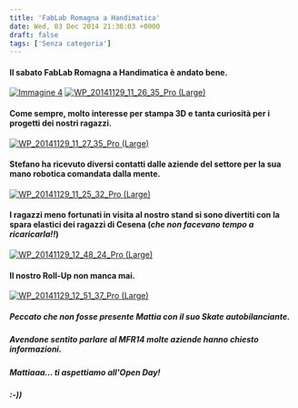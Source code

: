 ```yaml
---
title: 'FabLab Romagna a Handimatica'
date: Wed, 03 Dec 2014 21:30:03 +0000
draft: false
tags: ['Senza categoria']
---
```


#### Il sabato FabLab Romagna a Handimatica  è andato bene.

   [![Immagine 4](http://fablabromagna.org/blog/wp-content/uploads/2014/12/Immagine-4.png)](http://fablabromagna.org/blog/wp-content/uploads/2014/12/Immagine-4.png)    [![WP_20141129_11_26_35_Pro (Large)](http://fablabromagna.org/blog/wp-content/uploads/2014/12/WP_20141129_11_26_35_Pro-Large-1024x575.jpg)](http://fablabromagna.org/blog/wp-content/uploads/2014/12/WP_20141129_11_26_35_Pro-Large.jpg)

#### Come sempre, molto interesse per stampa 3D e tanta curiosità  per i  progetti dei nostri ragazzi.

[![WP_20141129_11_27_35_Pro (Large)](http://fablabromagna.org/blog/wp-content/uploads/2014/12/WP_20141129_11_27_35_Pro-Large-1024x575.jpg)](http://fablabromagna.org/blog/wp-content/uploads/2014/12/WP_20141129_11_27_35_Pro-Large.jpg)

#### Stefano ha ricevuto diversi contatti dalle aziende del settore per la sua mano robotica comandata dalla mente.

[![WP_20141129_11_25_32_Pro (Large)](http://fablabromagna.org/blog/wp-content/uploads/2014/12/WP_20141129_11_25_32_Pro-Large-1024x575.jpg)](http://fablabromagna.org/blog/wp-content/uploads/2014/12/WP_20141129_11_25_32_Pro-Large.jpg)

#### I ragazzi meno fortunati in visita al nostro stand si sono divertiti con la spara elastici dei ragazzi di Cesena (_che non facevano tempo a ricaricarla!!_)

[![WP_20141129_12_48_24_Pro (Large)](http://fablabromagna.org/blog/wp-content/uploads/2014/12/WP_20141129_12_48_24_Pro-Large-1024x575.jpg)](http://fablabromagna.org/blog/wp-content/uploads/2014/12/WP_20141129_12_48_24_Pro-Large.jpg)

#### Il nostro  Roll-Up non manca mai.

[![WP_20141129_12_51_37_Pro (Large)](http://fablabromagna.org/blog/wp-content/uploads/2014/12/WP_20141129_12_51_37_Pro-Large-1024x575.jpg)](http://fablabromagna.org/blog/wp-content/uploads/2014/12/WP_20141129_12_51_37_Pro-Large.jpg)

##### **Peccato che non fosse presente Mattia con il suo Skate autobilanciante.**

##### **Avendone sentito parlare al MFR14 molte aziende hanno chiesto informazioni.**

##### Mattiaaa... ti aspettiamo all'Open Day!

##### :-))